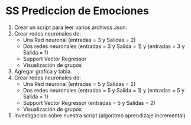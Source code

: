 # SS Prediccion de Emociones

1. Crear un script para leer varios archivos Json.
2. Crear redes neuronales de:
    - Una Red neuronal (entradas = 3 y Salidas = 2)
    - Dos redes neuronales (entradas = 3 y Salida = 1) y (entradas = 3 y Salida = 1)
    - Support Vector Regressor
    - Visualización de grupos
3. Agregar grafica y tabla.
4. Crear redes neuronales de:
    - Una Red neuronal (entradas = 5 y Salidas = 2)
    - Dos redes neuronales (entradas = 5 y Salida = 1) y (entradas = 5 y Salida = 1)
    - Support Vector Regressor (entradas = 5 y Salidas = 2)
    - Visualización de grupos
6. Investigacion sobre nuestra script (algoritmo aprendizaje incremental)
   
   
